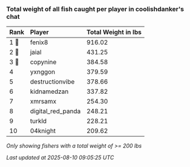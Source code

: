 ### Total weight of all fish caught per player in coolishdanker's chat

| Rank  | Player            | Total Weight in lbs |
|:------|:------------------|:--------------------|
| 1 🥇  | fenix8            | 916.02              |
| 2 🥈  | jaial             | 431.25              |
| 3 🥉  | copynine          | 384.58              |
| 4     | yxnggon           | 379.59              |
| 5     | destructionvibe   | 378.66              |
| 6     | kidnamedzan       | 337.82              |
| 7     | xmrsamx           | 254.30              |
| 8     | digital_red_panda | 248.21              |
| 9     | turkld            | 228.21              |
| 10    | 04knight          | 209.62              |

_Only showing fishers with a total weight of >= 200 lbs_

_Last updated at 2025-08-10 09:05:25 UTC_